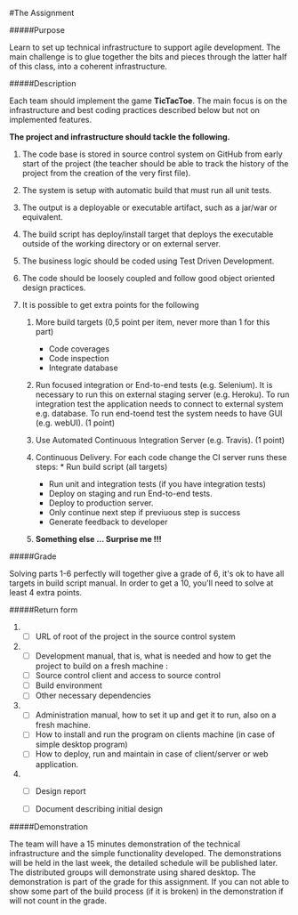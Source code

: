 
#The Assignment

#####Purpose 

Learn to set up technical infrastructure to support agile development. The main challenge is
to glue together the bits and pieces through the latter half of this class, into a coherent
infrastructure.


#####Description

Each team should implement the game **TicTacToe**. The main focus is on the infrastructure
and best coding practices described below but not on implemented features.

**The project and infrastructure should tackle the following.**

1.  The code base is stored in source control system on GitHub from early start of the project (the teacher should be able to track the history of the project from the creation of the very first file).

2.  The system is setup with automatic build that must run all unit tests.
    
3.  The output is a deployable or executable artifact, such as a jar/war or equivalent. 
    
4.  The build script has deploy/install target that deploys the executable outside of the working directory or on external server.
    
5.  The business logic should be coded using Test Driven Development.
    
6.  The code should be loosely coupled and follow good object oriented design practices.
    
7.  It is possible to get extra points for the following
    
    1.  More build targets (0,5 point per item, never more than 1 for this part)
		
		* Code coverages
		* Code inspection
		* Integrate database



    2.  Run focused integration or End-to-end tests (e.g. Selenium). It is necessary to run this on external staging server (e.g. Heroku). To run integration test the application needs to connect to external system e.g. database. To run end-toend test the system needs to have GUI (e.g. webUI). (1 point)
    
    3.  Use Automated Continuous Integration Server (e.g. Travis). (1 point)
    
    4.  Continuous Delivery. For each code change the CI server runs these steps:
    		* Run build script (all targets)
		* Run unit and integration tests (if you have integration tests)
		* Deploy on staging and run End-to-end tests.
		* Deploy to production server.
		* Only continue next step if previuous step is success
		* Generate feedback to developer

    5.  **Something else ... Surprise me !!!**
    


#####Grade

Solving parts 1-6 perfectly will together give a grade of 6, it's ok to have all targets in build script manual. In order to get a 10, you'll need to solve at least 4 extra points.


#####Return form

1.  - [ ] URL of root of the project in the source control system
2.  - [ ] Development manual, that is, what is needed and how to get the project to build on a fresh machine :
	- [ ] Source control client and access to source control
	- [ ] Build environment
	- [ ] Other necessary dependencies
3.  - [ ] Administration manual, how to set it up and get it to run, also on a fresh machine.
	- [ ] How to install and run the program on clients machine (in case of simple desktop program)
	- [ ] How to deploy, run and maintain in case of client/server or web application.
4.  - [ ] Design report
	- [ ] Document describing initial design



#####Demonstration

The team will have a 15 minutes demonstration of the technical infrastructure and the simple
functionality developed. The demonstrations will be held in the last week, the detailed
schedule will be published later. The distributed groups will demonstrate using shared
desktop. The demonstration is part of the grade for this assignment. If you can not able to
show some part of the build process (if it is broken) in the demonstration if will not
count in the grade.
